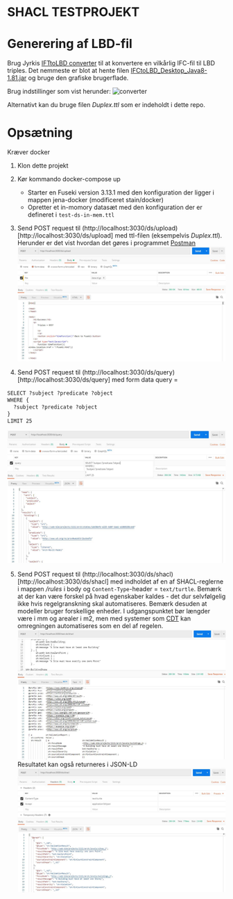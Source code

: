 # SHACL TESTPROJEKT

# Generering af LBD-fil
Brug Jyrkis [IFTtoLBD converter](https://github.com/jyrkioraskari/IFCtoLBD) til at konvertere en vilkårlig IFC-fil til LBD triples. Det nemmeste er blot at hente filen [IFCtoLBD_Desktop_Java8-1.81.jar](https://github.com/jyrkioraskari/IFCtoLBD/raw/master/IFCtoLBD_Desktop_Java8-1.81.jar) og bruge den grafiske brugerflade.

Brug indstillinger som vist herunder:
![converter](converter.jpg "IFC convert")

Alternativt kan du bruge filen *Duplex.ttl* som er indeholdt i dette repo.

# Opsætning
Kræver docker

1. Klon dette projekt

2. Kør kommando docker-compose up
    - Starter en Fuseki version 3.13.1 med den konfiguration der ligger i mappen jena-docker (modificeret stain/docker)
    - Opretter et in-momory datasæt med den konfiguration der er defineret i `test-ds-in-mem.ttl`

3. Send POST request til (http://localhost:3030/ds/upload)[http://localhost:3030/ds/upload] med ttl-filen (eksempelvis *Duplex.ttl*). Herunder er det vist hvordan det gøres i programmet [Postman](https://www.getpostman.com/)
![doc1](doc1.jpg "Step 1")

4. Send POST request til (http://localhost:3030/ds/query)[http://localhost:3030/ds/query] med form data query =
```
SELECT ?subject ?predicate ?object
WHERE {
  ?subject ?predicate ?object
}
LIMIT 25
```
![doc2](doc2.jpg "Step 2")

5. Send POST request til (http://localhost:3030/ds/shacl)[http://localhost:3030/ds/shacl] med indholdet af en af SHACL-reglerne i mappen */rules* i body og `Content-Type`-header = `text/turtle`. Bemærk at der kan være forskel på hvad egenskaber kaldes - det dur selvfølgelig ikke hvis regelgranskning skal automatiseres. Bemærk desuden at modeller bruger forskellige enheder. I udgangspunktet bør længder være i mm og arealer i m2, men med systemer som [CDT](https://ci.mines-stetienne.fr/lindt/playground.html?example=area) kan omregningen automatiseres som en del af regelen.
![doc3](doc3.jpg "Step 3.1")
Resultatet kan også returneres i JSON-LD
![doc4](doc4.jpg "Step 3.2")